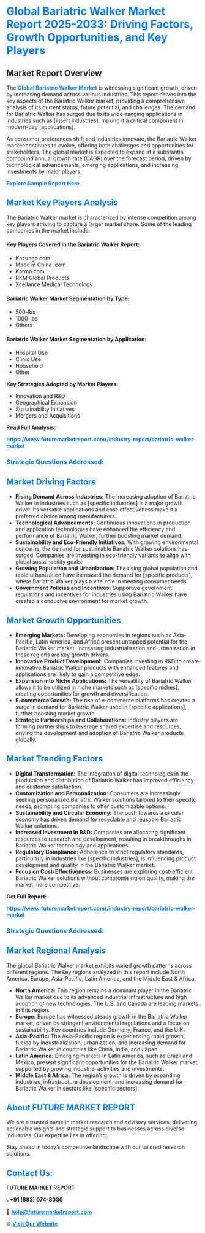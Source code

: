 <h1 style="color: #007BFF;">Global Bariatric Walker Market Report 2025-2033: Driving Factors, Growth Opportunities, and Key Players</h1>

<section id="overview">
<h2>Market Report Overview</h2>
<p>The <a href="https://www.futuremarketreport.com//industry-report/bariatric-walker-market" style="color: #007BFF; text-decoration: none;"><strong>Global Bariatric Walker Market</strong></a> is witnessing significant growth, driven by increasing demand across various industries. This report delves into the key aspects of the Bariatric Walker market, providing a comprehensive analysis of its current status, future potential, and challenges. The demand for Bariatric Walker has surged due to its wide-ranging applications in industries such as [insert industries], making it a critical component in modern-day [applications].</p>
<p>As consumer preferences shift and industries innovate, the Bariatric Walker market continues to evolve, offering both challenges and opportunities for stakeholders. The global market is expected to expand at a substantial compound annual growth rate (CAGR) over the forecast period, driven by technological advancements, emerging applications, and increasing investments by major players.</p>
</section>

<section id="overview">
<p><a href="https://www.futuremarketreport.com//request-sample/reportId=62500" style="color: #007BFF; text-decoration: none;"><strong>Explore Sample Report Here</strong></a></p>
</section>

<section id="key-players">
<h2 style="color: #007BFF;">Market Key Players Analysis</h2>
<p>The Bariatric Walker market is characterized by intense competition among key players striving to capture a larger market share. Some of the leading companies in the market include:</p>
<h4>Key Players Covered in the Bariatric Walker Report:</h4>
<ul><li>Kazunga.com</li><li>Made in China .com</li><li>Karma.com</li><li>RKM Global Products</li><li>Xcellance Medical Technology</li></ul>
<h4>Bariatric Walker Market Segmentation by Type:</h4>
<ul><li>500-lbs</li><li>1000-lbs</li><li>Others</li></ul>

<h4>Bariatric Walker Market Segmentation by Application:</h4>
<ul><li>Hospital Use</li><li>Clinic Use</li><li>Household</li><li>Other</li></ul>
<p><strong>Key Strategies Adopted by Market Players:</strong></p>
<ul>
<li>Innovation and R&D</li>
<li>Geographical Expansion</li>
<li>Sustainability Initiatives</li>
<li>Mergers and Acquisitions</li>
</ul>
</section>

<section>
<p><strong>Read Full Analysis: </strong></p><a href="https://www.futuremarketreport.com//industry-report/bariatric-walker-market" style="color: #007BFF; text-decoration: none;"><strong>https://www.futuremarketreport.com//industry-report/bariatric-walker-market</strong></a>
<h3 style="color: #007BFF;">Strategic Questions Addressed:</h3>
</section>

<section id="driving-factors">
<h2 style="color: #007BFF;">Market Driving Factors</h2>
<ul>
<li><strong>Rising Demand Across Industries:</strong> The increasing adoption of Bariatric Walker in industries such as [specific industries] is a major growth driver. Its versatile applications and cost-effectiveness make it a preferred choice among manufacturers.</li>
<li><strong>Technological Advancements:</strong> Continuous innovations in production and application technologies have enhanced the efficiency and performance of Bariatric Walker, further boosting market demand.</li>
<li><strong>Sustainability and Eco-Friendly Initiatives:</strong> With growing environmental concerns, the demand for sustainable Bariatric Walker solutions has surged. Companies are investing in eco-friendly variants to align with global sustainability goals.</li>
<li><strong>Growing Population and Urbanization:</strong> The rising global population and rapid urbanization have increased the demand for [specific products], where Bariatric Walker plays a vital role in meeting consumer needs.</li>
<li><strong>Government Policies and Incentives:</strong> Supportive government regulations and incentives for industries using Bariatric Walker have created a conducive environment for market growth.</li>
</ul>
</section>

<section id="growth-opportunities">
<h2 style="color: #007BFF;">Market Growth Opportunities</h2>
<ul>
<li><strong>Emerging Markets:</strong> Developing economies in regions such as Asia-Pacific, Latin America, and Africa present untapped potential for the Bariatric Walker market. Increasing industrialization and urbanization in these regions are key growth drivers.</li>
<li><strong>Innovative Product Development:</strong> Companies investing in R&D to create innovative Bariatric Walker products with enhanced features and applications are likely to gain a competitive edge.</li>
<li><strong>Expansion into Niche Applications:</strong> The versatility of Bariatric Walker allows it to be utilized in niche markets such as [specific niches], creating opportunities for growth and diversification.</li>
<li><strong>E-commerce Growth:</strong> The rise of e-commerce platforms has created a surge in demand for Bariatric Walker used in [specific applications], further boosting market growth.</li>
<li><strong>Strategic Partnerships and Collaborations:</strong> Industry players are forming partnerships to leverage shared expertise and resources, driving the development and adoption of Bariatric Walker products globally.</li>
</ul>
</section>

<section id="trending-factors">
<h2 style="color: #007BFF;">Market Trending Factors</h2>
<ul>
<li><strong>Digital Transformation:</strong> The integration of digital technologies in the production and distribution of Bariatric Walker has improved efficiency and customer satisfaction.</li>
<li><strong>Customization and Personalization:</strong> Consumers are increasingly seeking personalized Bariatric Walker solutions tailored to their specific needs, prompting companies to offer customizable options.</li>
<li><strong>Sustainability and Circular Economy:</strong> The push towards a circular economy has driven demand for recyclable and reusable Bariatric Walker solutions.</li>
<li><strong>Increased Investment in R&D:</strong> Companies are allocating significant resources to research and development, resulting in breakthroughs in Bariatric Walker technology and applications.</li>
<li><strong>Regulatory Compliance:</strong> Adherence to strict regulatory standards, particularly in industries like [specific industries], is influencing product development and quality in the Bariatric Walker market.</li>
<li><strong>Focus on Cost-Effectiveness:</strong> Businesses are exploring cost-efficient Bariatric Walker solutions without compromising on quality, making the market more competitive.</li>
</ul>
</section>

<section>
<p><strong>Get Full Report: </strong></p><a href="https://www.futuremarketreport.com//industry-report/bariatric-walker-market" style="color: #007BFF; text-decoration: none;"><strong>https://www.futuremarketreport.com//industry-report/bariatric-walker-market</strong></a>
<h3 style="color: #007BFF;">Strategic Questions Addressed:</h3>
</section>


<section id="regional-analysis">
<h2 style="color: #007BFF;">Market Regional Analysis</h2>
<p>The global Bariatric Walker market exhibits varied growth patterns across different regions. The key regions analyzed in this report include North America, Europe, Asia-Pacific, Latin America, and the Middle East & Africa:</p>
<ul>
<li><strong>North America:</strong> This region remains a dominant player in the Bariatric Walker market due to its advanced industrial infrastructure and high adoption of new technologies. The U.S. and Canada are leading markets in this region.</li>
<li><strong>Europe:</strong> Europe has witnessed steady growth in the Bariatric Walker market, driven by stringent environmental regulations and a focus on sustainability. Key countries include Germany, France, and the U.K.</li>
<li><strong>Asia-Pacific:</strong> The Asia-Pacific region is experiencing rapid growth, fueled by industrialization, urbanization, and increasing demand for Bariatric Walker in countries like China, India, and Japan.</li>
<li><strong>Latin America:</strong> Emerging markets in Latin America, such as Brazil and Mexico, present significant opportunities for the Bariatric Walker market, supported by growing industrial activities and investments.</li>
<li><strong>Middle East & Africa:</strong> The region’s growth is driven by expanding industries, infrastructure development, and increasing demand for Bariatric Walker in sectors like [specific sectors].</li>
</ul>
</section>

<footer>
<h2 style="color: #007BFF;">About FUTURE MARKET REPORT</h2>
<p>We are a trusted name in market research and advisory services, delivering actionable insights and strategic support to businesses across diverse industries. Our expertise lies in offering:</p>

<p>Stay ahead in today’s competitive landscape with our tailored research solutions.</p>

<h2 style="color: #007BFF;">Contact Us:</h2>
<p><strong>FUTURE MARKET REPORT</strong></p>
<p>📞 <strong>+91 (883) 074-8030</strong></p>
<p>📧 <strong><a href="mailto:help@futuremarketreport.com" style="color: #007BFF;">help@futuremarketreport.com</a></strong></p>
<p>🌐 <strong><a href="https://www.futuremarketreport.com/" style="color: #007BFF;">Visit Our Website</a></strong></p>
</footer>